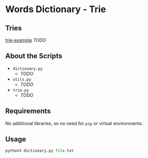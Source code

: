 # Words Dictionary - Trie

## Tries
[trie-example](../readme-imgs/dictionary-trie/trie.png)
*TODO*

## About the Scripts
- `dictionary.py`
    - *TODO*
- `utils.py`
    - *TODO*
- `trie.py`
    - *TODO*

## Requirements
No additional libraries, so no need for `pip` or virtual environments.

## Usage
```py
python3 dictionary.py file.txt
```